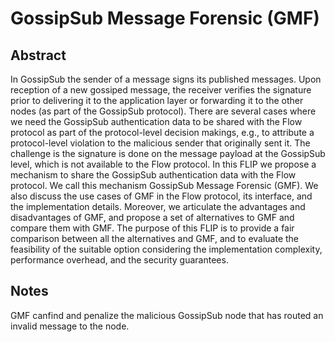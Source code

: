 # GossipSub Message Forensic (GMF)

## Abstract
In GossipSub the sender of a message signs its published messages. 
Upon reception of a new gossiped message, the receiver verifies the signature prior to delivering it to the application 
layer or forwarding it to the other nodes (as part of the GossipSub protocol). There are several cases where we need the 
GossipSub authentication data to be shared with the Flow protocol as part of the protocol-level decision makings, 
e.g., to attribute a protocol-level violation to the malicious sender that originally sent it. The challenge is the signature
is done on the message payload at the GossipSub level, which is not available to the Flow protocol. In this FLIP we propose
a mechanism to share the GossipSub authentication data with the Flow protocol. We call this mechanism GossipSub Message 
Forensic (GMF). We also discuss the use cases of GMF in the Flow protocol, its interface, and the implementation details.
Moreover, we articulate the advantages and disadvantages of GMF, and propose a set of alternatives to GMF and compare 
them with GMF. The purpose of this FLIP is to provide a fair comparison between all the alternatives and GMF, and to
evaluate the feasibility of the suitable option considering the implementation complexity, performance overhead, and the security
guarantees.

## Notes
GMF canfind and penalize the malicious GossipSub node that has routed an invalid message to the node. 